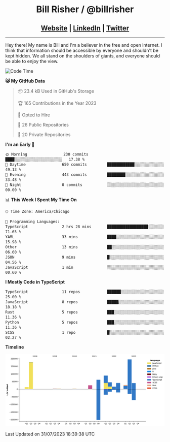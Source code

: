 
<h1 align="center">
    Bill Risher / @billrisher <br />
</h1>
<h2 align="center">
    <a href="https://billrisher.com">Website</a> | <a href="https://linkedin.com/in/william-risher">LinkedIn</a> | <a href="https://twitter.com/billrisher_">Twitter</a> 
 </h2>

---

Hey there! My name is Bill and I'm a believer in the free and open internet. 
I think that information should be accessible by everyone and shouldn't be kept hidden. 
We all stand on the shoulders of giants, and everyone should be able to enjoy the view.

<!--START_SECTION:waka-->
![Code Time](http://img.shields.io/badge/Code%20Time-217%20hrs%2044%20mins-blue)

**🐱 My GitHub Data** 

> 📦 23.4 kB Used in GitHub's Storage 
 > 
> 🏆 165 Contributions in the Year 2023
 > 
> 💼 Opted to Hire
 > 
> 📜 26 Public Repositories 
 > 
> 🔑 20 Private Repositories 
 > 
**I'm an Early 🐤** 

```text
🌞 Morning                230 commits         ████░░░░░░░░░░░░░░░░░░░░░   17.38 % 
🌆 Daytime                650 commits         ████████████░░░░░░░░░░░░░   49.13 % 
🌃 Evening                443 commits         ████████░░░░░░░░░░░░░░░░░   33.48 % 
🌙 Night                  0 commits           ░░░░░░░░░░░░░░░░░░░░░░░░░   00.00 % 
```


📊 **This Week I Spent My Time On** 

```text
🕑︎ Time Zone: America/Chicago

💬 Programming Languages: 
TypeScript               2 hrs 28 mins       ██████████████████░░░░░░░   71.65 % 
YAML                     33 mins             ████░░░░░░░░░░░░░░░░░░░░░   15.98 % 
Other                    13 mins             ██░░░░░░░░░░░░░░░░░░░░░░░   06.60 % 
JSON                     9 mins              █░░░░░░░░░░░░░░░░░░░░░░░░   04.56 % 
JavaScript               1 min               ░░░░░░░░░░░░░░░░░░░░░░░░░   00.60 % 
```

**I Mostly Code in TypeScript** 

```text
TypeScript               11 repos            ██████░░░░░░░░░░░░░░░░░░░   25.00 % 
JavaScript               8 repos             █████░░░░░░░░░░░░░░░░░░░░   18.18 % 
Rust                     5 repos             ███░░░░░░░░░░░░░░░░░░░░░░   11.36 % 
Python                   5 repos             ███░░░░░░░░░░░░░░░░░░░░░░   11.36 % 
SCSS                     1 repo              █░░░░░░░░░░░░░░░░░░░░░░░░   02.27 % 
```



**Timeline**

![Lines of Code chart](https://raw.githubusercontent.com/billrisher/billrisher/main/assets/bar_graph.png)


 Last Updated on 31/07/2023 18:39:38 UTC
<!--END_SECTION:waka-->

